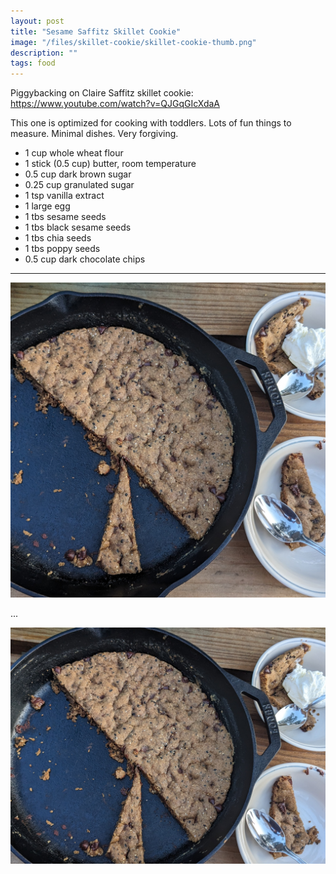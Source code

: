 ```yaml
---
layout: post
title: "Sesame Saffitz Skillet Cookie"
image: "/files/skillet-cookie/skillet-cookie-thumb.png"
description: ""
tags: food
---
```



Piggybacking on Claire Saffitz skillet cookie: https://www.youtube.com/watch?v=QJGqGIcXdaA

This one is optimized for cooking with toddlers. Lots of fun things to measure. Minimal dishes. Very forgiving.

- 1 cup whole wheat flour
- 1 stick (0.5 cup) butter, room temperature
- 0.5 cup dark brown sugar
- 0.25 cup granulated sugar
- 1 tsp vanilla extract
- 1 large egg
- 1 tbs sesame seeds
- 1 tbs black sesame seeds
- 1 tbs chia seeds
- 1 tbs poppy seeds
- 0.5 cup dark chocolate chips

---


![Skillet Cookie!](/files/skillet-cookie/skillet-cookie-square.png)

...

![Skillet Cookie!](/files/skillet-cookie/skillet-cookie-4x3.png)
